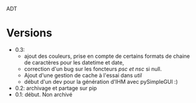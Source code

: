 ADT

# Versions

* 0.3: 
  * ajout des couleurs, prise en compte de certains formats de chaine de caractères pour les datetime et date, 
  * correction d'un bug sur les foncteurs *psc et nsc* si null. 
  * Ajout d'une gestion de cache à l'essai dans *util*
  * début d'un dev pour la génération d'IHM avec pySimpleGUI :)
* 0.2: archivage et partage sur pip
* 0.1: début. Non archivé